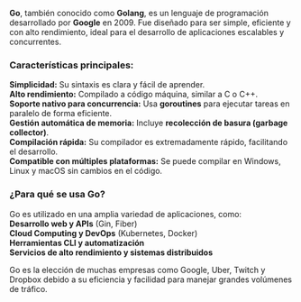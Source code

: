 **Go**, también conocido como **Golang**, es un lenguaje de programación desarrollado por **Google** en 2009. Fue diseñado para ser simple, eficiente y con alto rendimiento, ideal para el desarrollo de aplicaciones escalables y concurrentes.

###  **Características principales:**

 **Simplicidad:** Su sintaxis es clara y fácil de aprender.  
 **Alto rendimiento:** Compilado a código máquina, similar a C o C++.  
 **Soporte nativo para concurrencia:** Usa **goroutines** para ejecutar tareas en paralelo de forma eficiente.  
 **Gestión automática de memoria:** Incluye **recolección de basura (garbage collector)**.  
**Compilación rápida:** Su compilador es extremadamente rápido, facilitando el desarrollo.  
 **Compatible con múltiples plataformas:** Se puede compilar en Windows, Linux y macOS sin cambios en el código.

### **¿Para qué se usa Go?**

Go es utilizado en una amplia variedad de aplicaciones, como:  
 **Desarrollo web y APIs** (Gin, Fiber)  
 **Cloud Computing y DevOps** (Kubernetes, Docker)  
 **Herramientas CLI y automatización**  
 **Servicios de alto rendimiento y sistemas distribuidos**

Go es la elección de muchas empresas como Google, Uber, Twitch y Dropbox debido a su eficiencia y facilidad para manejar grandes volúmenes de tráfico.